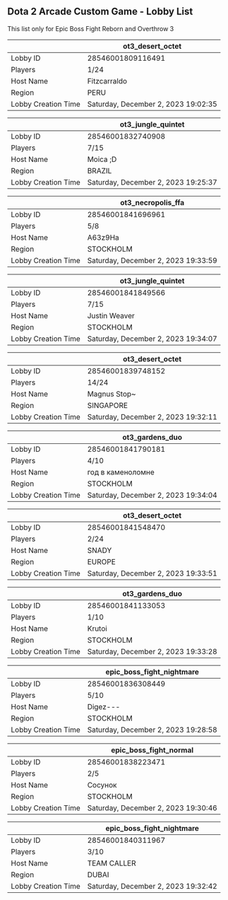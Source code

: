 ## Dota 2 Arcade Custom Game - Lobby List

This list only for Epic Boss Fight Reborn and Overthrow 3

|  | ot3_desert_octet |
| ------ | ------ |
| Lobby ID | 28546001809116491 |
| Players | 1/24 |
| Host Name | Fitzcarraldo |
| Region | PERU |
| Lobby Creation Time | Saturday, December 2, 2023 19:02:35 |


|  | ot3_jungle_quintet |
| ------ | ------ |
| Lobby ID | 28546001832740908 |
| Players | 7/15 |
| Host Name | Moica ;D |
| Region | BRAZIL |
| Lobby Creation Time | Saturday, December 2, 2023 19:25:37 |


|  | ot3_necropolis_ffa |
| ------ | ------ |
| Lobby ID | 28546001841696961 |
| Players | 5/8 |
| Host Name | A63z9Ha |
| Region | STOCKHOLM |
| Lobby Creation Time | Saturday, December 2, 2023 19:33:59 |


|  | ot3_jungle_quintet |
| ------ | ------ |
| Lobby ID | 28546001841849566 |
| Players | 7/15 |
| Host Name | Justin Weaver |
| Region | STOCKHOLM |
| Lobby Creation Time | Saturday, December 2, 2023 19:34:07 |


|  | ot3_desert_octet |
| ------ | ------ |
| Lobby ID | 28546001839748152 |
| Players | 14/24 |
| Host Name | Magnus Stop~ |
| Region | SINGAPORE |
| Lobby Creation Time | Saturday, December 2, 2023 19:32:11 |


|  | ot3_gardens_duo |
| ------ | ------ |
| Lobby ID | 28546001841790181 |
| Players | 4/10 |
| Host Name | год в каменоломне |
| Region | STOCKHOLM |
| Lobby Creation Time | Saturday, December 2, 2023 19:34:04 |


|  | ot3_desert_octet |
| ------ | ------ |
| Lobby ID | 28546001841548470 |
| Players | 2/24 |
| Host Name | SNADY |
| Region | EUROPE |
| Lobby Creation Time | Saturday, December 2, 2023 19:33:51 |


|  | ot3_gardens_duo |
| ------ | ------ |
| Lobby ID | 28546001841133053 |
| Players | 1/10 |
| Host Name | Krutoi |
| Region | STOCKHOLM |
| Lobby Creation Time | Saturday, December 2, 2023 19:33:28 |


|  | epic_boss_fight_nightmare |
| ------ | ------ |
| Lobby ID | 28546001836308449 |
| Players | 5/10 |
| Host Name | Digez--- |
| Region | STOCKHOLM |
| Lobby Creation Time | Saturday, December 2, 2023 19:28:58 |


|  | epic_boss_fight_normal |
| ------ | ------ |
| Lobby ID | 28546001838223471 |
| Players | 2/5 |
| Host Name | Сосунок |
| Region | STOCKHOLM |
| Lobby Creation Time | Saturday, December 2, 2023 19:30:46 |


|  | epic_boss_fight_nightmare |
| ------ | ------ |
| Lobby ID | 28546001840311967 |
| Players | 3/10 |
| Host Name | TEAM CALLER |
| Region | DUBAI |
| Lobby Creation Time | Saturday, December 2, 2023 19:32:42 |


